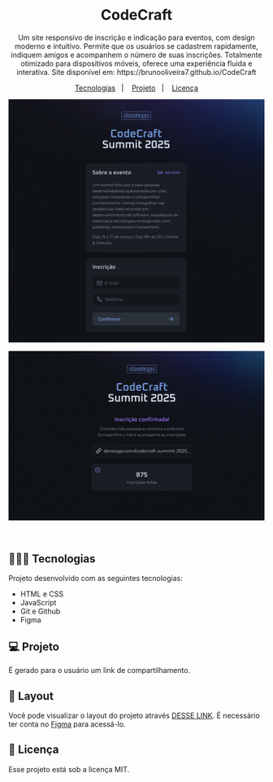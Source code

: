<h1 align="center"> CodeCraft </h1>

<p align="center">
Um site responsivo de inscrição e indicação para eventos, com design moderno e intuitivo. Permite que os usuários se cadastrem rapidamente, indiquem amigos e acompanhem o número de suas inscrições. Totalmente otimizado para dispositivos móveis, oferece uma experiência fluida e interativa. Site disponível em: https://brunooliveira7.github.io/CodeCraft
</p>

<p align="center">
  <a href="#-tecnologias">Tecnologias</a>&nbsp;&nbsp;&nbsp;|&nbsp;&nbsp;&nbsp;
  <a href="#-projeto">Projeto</a>&nbsp;&nbsp;&nbsp;|&nbsp;&nbsp;&nbsp;
  <a href="#memo-licença">Licença</a>
</p>

<p align="center">
  <img alt="License" src="https://github.com/brunooliveira7/CodeCraft/blob/main/assets/Layout%20tela%2001.png">
</p>

<p align="center">
  <img alt="License" src="https://github.com/brunooliveira7/CodeCraft/blob/main/assets/Layout%20tela%2002.png">
</p>


<br>

## 🧑🏻‍💻 Tecnologias

Projeto desenvolvido com as seguintes tecnologias:

- HTML e CSS
- JavaScript
- Git e Github
- Figma

## 💻 Projeto

É gerado para o usuário um link de compartilhamento. 

## 🔖 Layout

Você pode visualizar o layout do projeto através [DESSE LINK](https://www.figma.com/design/2krk2MsojLUq6ajftqQ6ge/NLW-Connect-%E2%80%A2-DevStage-(Community)?node-id=3-376&p=f&m=dev). É necessário ter conta no [Figma](https://figma.com) para acessá-lo.


## :memo: Licença

Esse projeto está sob a licença MIT.
